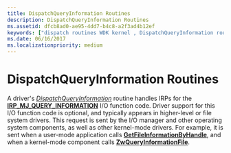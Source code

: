 ```yaml
---
title: DispatchQueryInformation Routines
description: DispatchQueryInformation Routines
ms.assetid: dfcb8ad0-ae95-4dd7-b4c8-a2f3ad4b12ef
keywords: ["dispatch routines WDK kernel , DispatchQueryInformation routine", "DispatchQueryInformation routine", "IRP_MJ_QUERY_INFORMATION I/O function code", "query information dispatch routines WDK kernel"]
ms.date: 06/16/2017
ms.localizationpriority: medium
---
```


# DispatchQueryInformation Routines





A driver's [*DispatchQueryInformation*](https://docs.microsoft.com/windows-hardware/drivers/ddi/wdm/nc-wdm-driver_dispatch) routine handles IRPs for the [**IRP\_MJ\_QUERY\_INFORMATION**](https://docs.microsoft.com/windows-hardware/drivers/kernel/irp-mj-query-information) I/O function code. Driver support for this I/O function code is optional, and typically appears in higher-level or file system drivers. This request is sent by the I/O manager and other operating system components, as well as other kernel-mode drivers. For example, it is sent when a user-mode application calls [**GetFileInformationByHandle**](https://docs.microsoft.com/windows/desktop/api/fileapi/nf-fileapi-getfileinformationbyhandle), and when a kernel-mode component calls [**ZwQueryInformationFile**](https://docs.microsoft.com/windows-hardware/drivers/ddi/ntifs/nf-ntifs-ntqueryinformationfile).

 

 




